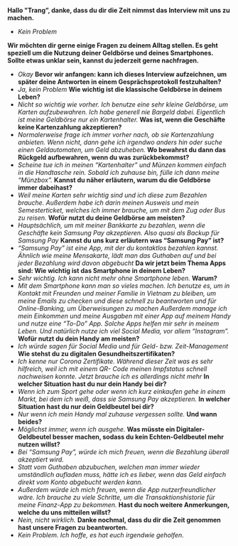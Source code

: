 **Hallo "Trang”, danke, dass du dir die Zeit nimmst das Interview mit uns zu machen.**
- *Kein Problem*

**Wir möchten dir gerne einige Fragen zu deinem Alltag stellen. Es geht speziell um die Nutzung deiner Geldbörse und deines Smartphones.**
**Sollte etwas unklar sein, kannst du jederzeit gerne nachfragen.**
- *Okay*
**Bevor wir anfangen: kann ich dieses Interview aufzeichnen, um später deine Antworten in einem Gesprächsprotokoll festzuhalten?**
- *Ja, kein Problem*
**Wie wichtig ist die klassische Geldbörse in deinem Leben?**
- *Nicht so wichtig wie vorher. Ich benutze eine sehr kleine Geldbörse, um Karten aufzubewahren. Ich habe generell nie Bargeld dabei. Eigentlich ist meine Geldbörse nur ein Kartenhalter.*
**Was ist, wenn die Geschäfte keine Kartenzahlung akzeptieren?**
- *Normalerweise frage ich immer vorher nach, ob sie Kartenzahlung anbieten. Wenn nicht, dann gehe ich irgendwo anders hin oder suche einen Geldautomaten, um Geld abzuheben.*
**Wo bewahrst du dann das Rückgeld aufbewahren, wenn du was zurückbekommst?**
- *Scheine tue ich in meinen “Kartenhalter” und Münzen kommen einfach in die Handtasche rein. Sobald ich zuhause bin, fülle ich dann meine “Münzbox”.*
**Kannst du näher erläutern, warum du die Geldbörse immer dabeihast?**
- *Weil meine Karten sehr wichtig sind und ich diese zum Bezahlen brauche.*
*Außerdem habe ich darin meinen Ausweis und mein Semesterticket, welches ich immer brauche, um mit dem Zug oder Bus zu reisen.*
**Wofür nutzt du deine Geldbörse am meisten?**
- *Hauptsächlich, um mit meiner Bankkarte zu bezahlen, wenn die Geschäfte kein Samsung Pay akzeptieren. Also quasi als Backup für Samsung Pay*
**Kannst du uns kurz erläutern was “Samsung Pay” ist?**
- *“Samsung Pay” ist eine App, mit der du kontaktlos bezahlen kannst. Ähnlich wie meine Mensakarte, lädt man das Guthaben auf und bei jeder Bezahlung wird davon abgebucht*
**Da wir jetzt beim Thema Apps sind: Wie wichtig ist das Smartphone in deinem Leben?**
- *Sehr wichtig. Ich kann nicht mehr ohne Smartphone leben.*
**Warum?**
- *Mit dem Smartphone kann man so vieles machen.*
*Ich benutze es, um in Kontakt mit Freunden und meiner Familie in Vietnam zu bleiben, um meine Emails zu checken und diese schnell zu beantworten und für Online-Banking, um Überweisungen zu machen*
*Außerdem manage ich mein Einkommen und meine Ausgaben mit einer App auf meinem Handy und nutze eine “To-Do” App. Solche Apps helfen mir sehr in meinem Leben.*
*Und natürlich nutze ich viel Social Media, vor allem “Instagram”.*
**Wofür nutzt du dein Handy am meisten?**
- *Ich würde sagen für Social Media und für Geld- bzw. Zeit-Management*
**Wie stehst du zu digitalen Gesundheitszertifikaten?**
- *Ich kenne nur Corona Zertifikate. Während dieser Zeit was es sehr hilfreich, weil ich mit einem QR- Code meinen Impfstatus schnell nachweisen konnte. Jetzt brauche ich es allerdings nicht mehr*
**In welcher Situation hast du nur dein Handy bei dir?**
- *Wenn ich zum Sport gehe oder wenn ich kurz einkaufen gehe in einem Markt, bei dem ich weiß, dass sie Samsung Pay akzeptieren.*
**In welcher Situation hast du nur dein Geldbeutel bei dir?**
- *Nur wenn ich mein Handy mal zuhause vergessen sollte.*
**Und wann beides?**
- *Möglichst immer, wenn ich ausgehe.*
**Was müsste ein Digitaler-Geldbeutel besser machen, sodass du kein Echten-Geldbeutel mehr nutzen willst?**
- *Bei “Samsung Pay”, würde ich mich freuen, wenn die Bezahlung überall akzeptiert wird.*
- *Statt vom Guthaben abzubuchen, welchen man immer wieder umständlich aufladen muss, hätte ich es lieber, wenn das Geld einfach direkt vom Konto abgebucht werden kann.*
- *Außerdem würde ich mich freuen, wenn die App nutzerfreundlicher wäre. Ich brauche zu viele Schritte, um die Transaktionshistorie für meine Finanz-App zu bekommen.*
**Hast du noch weitere Anmerkungen, welche du uns mitteilen willst?**
- *Nein, nicht wirklich.*
**Danke nochmal, dass du dir die Zeit genommen hast unsere Fragen zu beantworten.**
- *Kein Problem. Ich hoffe, es hat euch irgendwie geholfen.*
